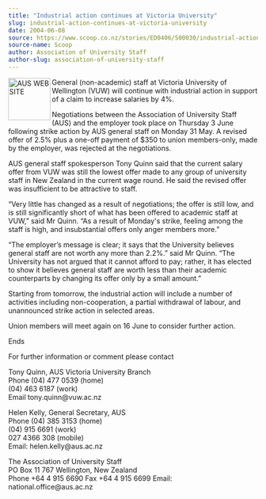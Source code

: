 ```yaml
---
title: "Industrial action continues at Victoria University"
slug: industrial-action-continues-at-victoria-university
date: 2004-06-08
source: https://www.scoop.co.nz/stories/ED0406/S00030/industrial-action-continues-at-victoria-university.htm
source-name: Scoop
author: Association of University Staff
author-slug: association-of-university-staff
---
```


<p><img align="left" width="85" height="85" src="http://www.aus.ac.nz/pictures/logo.gif" alt="AUS WEB SITE" border="0">General (non-academic) staff
at Victoria University of Wellington (VUW) will continue
with industrial action in support of a claim to increase
salaries by 4%.</p>

<p>Negotiations between the Association of
University Staff (AUS) and the employer took place on
Thursday 3 June following strike action by AUS general staff
on Monday 31 May. A revised offer of 2.5% plus a one-off
payment of $350 to union members-only, made by the employer,
was rejected at the negotiations.</p>

<p>AUS general staff
spokesperson Tony Quinn said that the current salary offer
from VUW was still the lowest offer made to any group of
university staff in New Zealand in the current wage round.
He said the revised offer was insufficient to be attractive
to staff.</p>

<p>“Very little has changed as a result of
negotiations; the offer is still low, and is still
significantly short of what has been offered to academic
staff at VUW,” said Mr Quinn. “As a result of Monday's
strike, feeling among the staff is high, and insubstantial
offers only anger members more.”</p>

<p>“The employer’s message
is clear; it says that the University believes general staff
are not worth any more than 2.2%.” said Mr Quinn. “The
University has not argued that it cannot afford to pay;
rather, it has elected to show it believes general staff are
worth less than their academic counterparts by changing its
offer only by a small amount.”<p>
<p>Starting from tomorrow, the
industrial action will include a number of activities
including non-cooperation, a partial withdrawal of labour,
and unannounced strike action in selected areas.</p>

<p>Union
members will meet again on 16 June to consider further
action.</p>

<p>Ends</p>

<p>For further information or comment please
contact</p>

<p>Tony Quinn, AUS Victoria University
Branch<br>Phone 	(04) 477 0539 (home)<br>	(04) 463 6187
(work)<br>Email	tony.quinn@vuw.ac.nz</p>

<p>Helen Kelly, General
Secretary, AUS<br>Phone 	(04) 385 3153	(home)<br>	(04) 915
6691 (work)	<br>027 4366 308 (mobile)<br>Email:
helen.kelly@aus.ac.nz</p>

<p>The Association of University
Staff<br>PO Box 11 767 Wellington, New Zealand<br>Phone +64
4 915 6690        Fax +64 4 915 6699        Email:
national.office@aus.ac.nz<br><p>